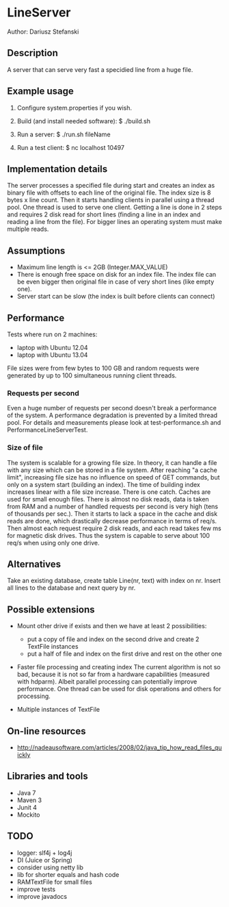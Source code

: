 # LineServer #
Author: Dariusz Stefanski

## Description ##
A server that can serve very fast a specidied line from a huge file.

## Example usage ##
1. Configure system.properties if you wish.

2. Build (and install needed software):
$ ./build.sh

3. Run a server:
$ ./run.sh fileName

4. Run a test client:
$ nc localhost 10497

## Implementation details ##
The server processes a specified file during start and creates an index as
binary file with offsets to each line of the original file. The index size is
8 bytes x line count. Then it starts handling clients in parallel using a thread
pool. One thread is used to serve one client. Getting a line is done in 2 steps
and requires 2 disk read for short lines (finding a line in an index and reading
a line from the file). For bigger lines an operating system must make multiple
reads.

## Assumptions ##
* Maximum line length is <= 2GB (Integer.MAX_VALUE)
* There is enough free space on disk for an index file. The index file can be
  even bigger then original file in case of very short lines (like empty one).
* Server start can be slow (the index is built before clients can connect)
 
## Performance ##
Tests where run on 2 machines:
* laptop with Ubuntu 12.04
* laptop with Ubuntu 13.04

File sizes were from few bytes to 100 GB and  random requests were generated
by up to 100 simultaneous running client threads.

### Requests per second ###
Even a huge number of requests per second doesn't break a performance of the system.
A performance degradation is prevented by a limited thread pool.
For details and measurements please look at test-performance.sh and PerformanceLineServerTest.

### Size of file ###
The system is scalable for a growing file size. In theory, it can handle a file
with any size which can be stored in a file system. After reaching "a cache limit",
increasing file size has no influence on speed of GET commands, but only on a system
start (building an index). The time of building index increases linear with a file
size increase. There is one catch. Caches are used for small enough files. There is
almost no disk reads, data is taken from RAM and a number of handled requests per
second is very high (tens of thousands per sec.). Then it starts to lack a space in
the cache and disk reads are done, which drastically decrease performance in terms of
req/s. Then almost each request require 2 disk reads, and each read takes few ms for
magnetic disk drives. Thus the system is capable to serve about 100 req/s when using
only one drive.

## Alternatives ##
Take an existing database, create table Line(nr, text) with index on nr.
Insert all lines to the database and next query by nr.

## Possible extensions ##
* Mount other drive if exists and then we have at least 2 possibilities:
  - put a copy of file and index on the second drive and create 2 TextFile instances
  - put a half of file and index on the first drive and rest on the other one

* Faster file processing and creating index
  The current algorithm is not so bad, because it is not so far from a hardware
  capabilities (measured with hdparm). Albeit parallel processing can potentially
  improve performance. One thread can be used for disk operations and others
  for processing.
  
* Multiple instances of TextFile 

## On-line resources ##
* http://nadeausoftware.com/articles/2008/02/java_tip_how_read_files_quickly

## Libraries and tools ##
* Java 7
* Maven 3
* Junit 4
* Mockito

## TODO ##
* logger: slf4j + log4j
* DI (Juice or Spring)
* consider using netty lib
* lib for shorter equals and hash code
* RAMTextFile for small files
* improve tests
* improve javadocs
